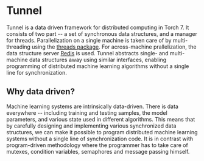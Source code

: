 # Tunnel

Tunnel is a data driven framework for distributed computing in Torch 7. It consists of two part -- a set of synchronous data structures, and a manager for threads. Parallelization on a single machine is taken care of by multi-threading using the [threads package](https://github.com/torch/threads). For across-machine prallelization, the data structure server [Redis](http://redis.io) is used. Tunnel abstracts single- and multi- machine data structures away using similar interfaces, enabling programming of distributed machine learning algorithms without a single line for synchronization.

## Why data driven?

Machine learning systems are intrinsically data-driven. There is data everywhere -- including training and testing samples, the model parameters, and various state used in different algorithms. This means that by carefully designing and implementing various synchronized data structures, we can make it possible to program distributed machine learning systems without a single line of synchronization code. It is in contrast with program-driven methodology where the programmer has to take care of mutexes, condition variables, semaphores and message passing himself.
